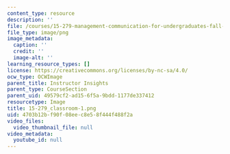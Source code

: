 ```yaml
---
content_type: resource
description: ''
file: /courses/15-279-management-communication-for-undergraduates-fall-2012/4703b12bf90f08eec8e58f444f488f2a_15-279_classroom-1.png
file_type: image/png
image_metadata:
  caption: ''
  credit: ''
  image-alt: ''
learning_resource_types: []
license: https://creativecommons.org/licenses/by-nc-sa/4.0/
ocw_type: OCWImage
parent_title: Instructor Insights
parent_type: CourseSection
parent_uid: 49579cf2-ad15-6f5a-9bdd-1177de337412
resourcetype: Image
title: 15-279_classroom-1.png
uid: 4703b12b-f90f-08ee-c8e5-8f444f488f2a
video_files:
  video_thumbnail_file: null
video_metadata:
  youtube_id: null
---
```

